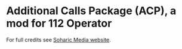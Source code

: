 <h1>Additional Calls Package (ACP), a mod for 112 Operator</h1>
<p>For full credits see <a href="https://soharicmedia.com/112/acp">Soharic Media website</a>.</p>